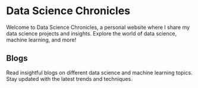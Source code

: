 # Data Science Chronicles

Welcome to Data Science Chronicles, a personal website where I share my data science projects and insights. Explore the world of data science, machine learning, and more!

## Blogs
Read insightful blogs on different data science and machine learning topics. Stay updated with the latest trends and techniques.
